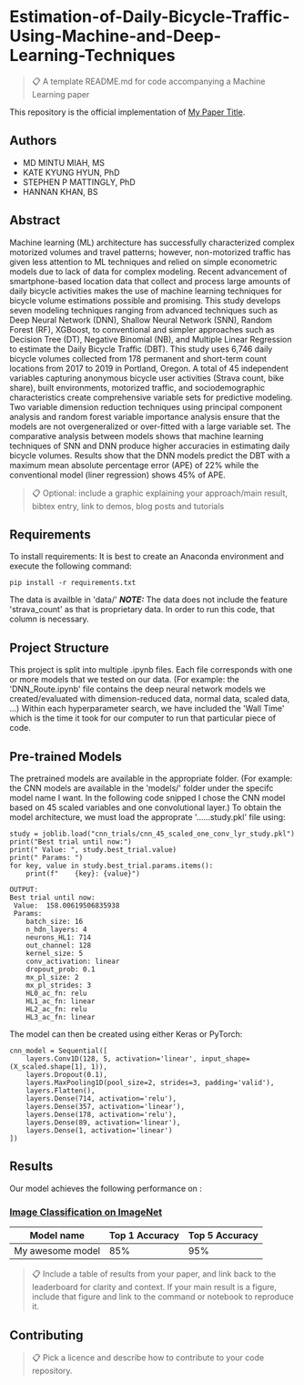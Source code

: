 # Estimation-of-Daily-Bicycle-Traffic-Using-Machine-and-Deep-Learning-Techniques

>📋  A template README.md for code accompanying a Machine Learning paper

This repository is the official implementation of [My Paper Title](https://arxiv.org/abs/2030.12345).

## Authors
* MD MINTU MIAH, MS
* KATE KYUNG HYUN, PhD
* STEPHEN P MATTINGLY, PhD
* HANNAN KHAN, BS

## Abstract
Machine learning (ML) architecture has successfully characterized complex motorized volumes and travel patterns; however, non-motorized traffic has given less attention to ML techniques and relied on simple econometric models due to lack of data for complex modeling. Recent advancement of smartphone-based location data that collect and process large amounts of daily bicycle activities makes the use of machine learning techniques for bicycle volume estimations possible and promising. This study develops seven modeling techniques ranging from advanced techniques such as Deep Neural Network (DNN), Shallow Neural Network (SNN), Random Forest (RF), XGBoost, to conventional and simpler approaches such as Decision Tree (DT), Negative Binomial (NB), and Multiple Linear Regression to estimate the Daily Bicycle Traffic (DBT). This study uses 6,746 daily bicycle volumes collected from 178 permanent and short-term count locations from 2017 to 2019 in Portland, Oregon. A total of 45 independent variables capturing anonymous bicycle user activities (Strava count, bike share), built environments, motorized traffic, and sociodemographic characteristics create comprehensive variable sets for predictive modeling. Two variable dimension reduction techniques using principal component analysis and random forest variable importance analysis ensure that the models are not overgeneralized or over-fitted with a large variable set. The comparative analysis between models shows that machine learning techniques of SNN and DNN produce higher
accuracies in estimating daily bicycle volumes. Results show that the DNN models predict the DBT with a maximum mean absolute percentage error (APE) of 22% while the conventional model (liner regression) shows 45% of APE.

>📋  Optional: include a graphic explaining your approach/main result, bibtex entry, link to demos, blog posts and tutorials

## Requirements

To install requirements:
It is best to create an Anaconda environment and execute the following command:

```setup
pip install -r requirements.txt
```

The data is availble in 'data/'
_**NOTE:**_ The data does not include the feature 'strava_count' as that is proprietary data. In order to run this code, that column is necessary.

## Project Structure

This project is split into multiple .ipynb files.
Each file corresponds with one or more models that we tested on our data. (For example: the 'DNN_Route.ipynb' file contains the deep neural network models we created/evaluated with dimension-reduced data, normal data, scaled data, ...)
Within each hyperparameter search, we have included the 'Wall Time' which is the time it took for our computer to run that particular piece of code.



## Pre-trained Models

The pretrained models are available in the appropriate folder. (For example: the CNN models are available in the 'models/' folder under the specifc model name I want. In the following code snipped I chose the CNN model based on 45 scaled variables and one convolutional layer.)
To obtain the model architecture, we must load the approprate '......study.pkl' file using:
```
study = joblib.load("cnn_trials/cnn_45_scaled_one_conv_lyr_study.pkl")
print("Best trial until now:")
print(" Value: ", study.best_trial.value)
print(" Params: ")
for key, value in study.best_trial.params.items():
    print(f"    {key}: {value}")

OUTPUT:
Best trial until now:
 Value:  158.00619506835938
 Params: 
    batch_size: 16
    n_hdn_layers: 4
    neurons_HL1: 714
    out_channel: 128
    kernel_size: 5
    conv_activation: linear
    dropout_prob: 0.1
    mx_pl_size: 2
    mx_pl_strides: 3
    HL0_ac_fn: relu
    HL1_ac_fn: linear
    HL2_ac_fn: relu
    HL3_ac_fn: linear
```
The model can then be created using either Keras or PyTorch:
```
cnn_model = Sequential([
    layers.Conv1D(128, 5, activation='linear', input_shape=(X_scaled.shape[1], 1)),
    layers.Dropout(0.1),
    layers.MaxPooling1D(pool_size=2, strides=3, padding='valid'),
    layers.Flatten(),
    layers.Dense(714, activation='relu'),
    layers.Dense(357, activation='linear'),
    layers.Dense(178, activation='relu'),
    layers.Dense(89, activation='linear'),
    layers.Dense(1, activation='linear')
])
```
## Results

Our model achieves the following performance on :

### [Image Classification on ImageNet](https://paperswithcode.com/sota/image-classification-on-imagenet)

| Model name         | Top 1 Accuracy  | Top 5 Accuracy |
| ------------------ |---------------- | -------------- |
| My awesome model   |     85%         |      95%       |

>📋  Include a table of results from your paper, and link back to the leaderboard for clarity and context. If your main result is a figure, include that figure and link to the command or notebook to reproduce it. 


## Contributing

>📋  Pick a licence and describe how to contribute to your code repository. 
